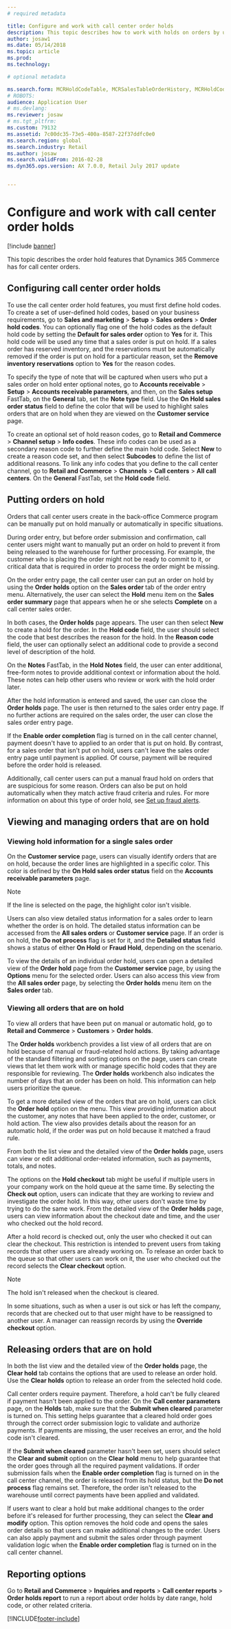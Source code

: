 ```yaml
---
# required metadata

title: Configure and work with call center order holds
description: This topic describes how to work with holds on orders by using Dynamics 365 Commerce.
author: josaw1
ms.date: 05/14/2018
ms.topic: article
ms.prod: 
ms.technology: 

# optional metadata

ms.search.form: MCRHoldCodeTable, MCRSalesTableOrderHistory, MCRHoldCodeTrans, MCROrderEventSetup, MCROrderEventTable
# ROBOTS: 
audience: Application User
# ms.devlang: 
ms.reviewer: josaw
# ms.tgt_pltfrm: 
ms.custom: 79132
ms.assetid: 7c00dc35-73e5-400a-8587-22f37ddfc0e0
ms.search.region: global
ms.search.industry: Retail
ms.author: josaw
ms.search.validFrom: 2016-02-28
ms.dyn365.ops.version: AX 7.0.0, Retail July 2017 update


---
```


# Configure and work with call center order holds

[!include [banner](includes/banner.md)]

This topic describes the order hold features that Dynamics 365 Commerce has for call center orders.

## Configuring call center order holds

To use the call center order hold features, you must first define hold codes. To create a set of user-defined hold codes, based on your business requirements, go to **Sales and marketing** \> **Setup** \> **Sales orders** \> **Order hold codes**. You can optionally flag one of the hold codes as the default hold code by setting the **Default for sales order** option to **Yes** for it. This hold code will be used any time that a sales order is put on hold. If a sales order has reserved inventory, and the reservations must be automatically removed if the order is put on hold for a particular reason, set the **Remove inventory reservations** option to **Yes** for the reason codes.

To specify the type of note that will be captured when users who put a sales order on hold enter optional notes, go to **Accounts receivable** \> **Setup** \> **Accounts receivable parameters**, and then, on the **Sales setup** FastTab, on the **General** tab, set the **Note type** field. Use the **On Hold sales order status** field to define the color that will be used to highlight sales orders that are on hold when they are viewed on the **Customer service** page.

To create an optional set of hold reason codes, go to **Retail and Commerce** \> **Channel setup** \> **Info codes**. These info codes can be used as a secondary reason code to further define the main hold code. Select **New** to create a reason code set, and then select **Subcodes** to define the list of additional reasons. To link any info codes that you define to the call center channel, go to **Retail and Commerce** \> **Channels** \> **Call centers** \> **All call centers**. On the **General** FastTab, set the **Hold code** field.

## Putting orders on hold

Orders that call center users create in the back-office Commerce program can be manually put on hold manually or automatically in specific situations.

During order entry, but before order submission and confirmation, call center users might want to manually put an order on hold to prevent it from being released to the warehouse for further processing. For example, the customer who is placing the order might not be ready to commit to it, or critical data that is required in order to process the order might be missing.

On the order entry page, the call center user can put an order on hold by using the **Order holds** option on the **Sales order** tab of the order entry menu. Alternatively, the user can select the **Hold** menu item on the **Sales order summary** page that appears when he or she selects **Complete** on a call center sales order.

In both cases, the **Order holds** page appears. The user can then select **New** to create a hold for the order. In the **Hold code** field, the user should select the code that best describes the reason for the hold. In the **Reason code** field, the user can optionally select an additional code to provide a second level of description of the hold.

On the **Notes** FastTab, in the **Hold Notes** field, the user can enter additional, free-form notes to provide additional context or information about the hold. These notes can help other users who review or work with the hold order later.

After the hold information is entered and saved, the user can close the **Order holds** page. The user is then returned to the sales order entry page. If no further actions are required on the sales order, the user can close the sales order entry page.

If the **Enable order completion** flag is turned on in the call center channel, payment doesn't have to applied to an order that is put on hold. By contrast, for a sales order that isn't put on hold, users can't leave the sales order entry page until payment is applied. Of course, payment will be required before the order hold is released.

Additionally, call center users can put a manual fraud hold on orders that are suspicious for some reason. Orders can also be put on hold automatically when they match active fraud criteria and rules. For more information on about this type of order hold, see [Set up fraud alerts](https://docs.microsoft.com/dynamics365/unified-operations/retail/set-up-fraud-alerts).

## Viewing and managing orders that are on hold

### Viewing hold information for a single sales order

On the **Customer service** page, users can visually identify orders that are on hold, because the order lines are highlighted in a specific color. This color is defined by the **On Hold sales order status** field on the **Accounts receivable parameters** page.

> [!NOTE]
> If the line is selected on the page, the highlight color isn't visible.

Users can also view detailed status information for a sales order to learn whether the order is on hold. The detailed status information can be accessed from the **All sales orders** or **Customer service** page. If an order is on hold, the **Do not process** flag is set for it, and the **Detailed status** field shows a status of either **On Hold** or **Fraud Hold**, depending on the scenario.

To view the details of an individual order hold, users can open a detailed view of the **Order hold** page from the **Customer service** page, by using the **Options** menu for the selected order. Users can also access this view from the **All sales order** page, by selecting the **Order holds** menu item on the **Sales order** tab.

### Viewing all orders that are on hold

To view all orders that have been put on manual or automatic hold, go to **Retail and Commerce** \> **Customers** \> **Order holds**.

The **Order holds** workbench provides a list view of all orders that are on hold because of manual or fraud-related hold actions. By taking advantage of the standard filtering and sorting options on the page, users can create views that let them work with or manage specific hold codes that they are responsible for reviewing. The **Order holds** workbench also indicates the number of days that an order has been on hold. This information can help users prioritize the queue.

To get a more detailed view of the orders that are on hold, users can click the **Order hold** option on the menu. This view providing information about the customer, any notes that have been applied to the order, customer, or hold action. The view also provides details about the reason for an automatic hold, if the order was put on hold because it matched a fraud rule.

From both the list view and the detailed view of the **Order holds** page, users can view or edit additional order-related information, such as payments, totals, and notes.

The options on the **Hold checkout** tab might be useful if multiple users in your company work on the hold queue at the same time. By selecting the **Check out** option, users can indicate that they are working to review and investigate the order hold. In this way, other users don't waste time by trying to do the same work. From the detailed view of the **Order holds** page, users can view information about the checkout date and time, and the user who checked out the hold record.

After a hold record is checked out, only the user who checked it out can clear the checkout. This restriction is intended to prevent users from taking records that other users are already working on. To release an order back to the queue so that other users can work on it, the user who checked out the record selects the **Clear checkout** option.

> [!NOTE]
> The hold isn't released when the checkout is cleared.

In some situations, such as when a user is out sick or has left the company, records that are checked out to that user might have to be reassigned to another user. A manager can reassign records by using the **Override checkout** option.

## Releasing orders that are on hold

In both the list view and the detailed view of the **Order holds** page, the **Clear hold** tab contains the options that are used to release an order hold. Use the **Clear holds** option to release an order from the selected hold code.

Call center orders require payment. Therefore, a hold can't be fully cleared if payment hasn't been applied to the order. On the **Call center parameters** page, on the **Holds** tab, make sure that the **Submit when cleared** parameter is turned on. This setting helps guarantee that a cleared hold order goes through the correct order submission logic to validate and authorize payments. If payments are missing, the user receives an error, and the hold code isn't cleared.

If the **Submit when cleared** parameter hasn't been set, users should select the **Clear and submit** option on the **Clear hold** menu to help guarantee that the order goes through all the required payment validations. If order submission fails when the **Enable order completion** flag is turned on in the call center channel, the order is released from its hold status, but the **Do not process** flag remains set. Therefore, the order isn't released to the warehouse until correct payments have been applied and validated.

If users want to clear a hold but make additional changes to the order before it's released for further processing, they can select the **Clear and modify** option. This option removes the hold code and opens the sales order details so that users can make additional changes to the order. Users can also apply payment and submit the sales order through payment validation logic when the **Enable order completion** flag is turned on in the call center channel.

## Reporting options

Go to **Retail and Commerce** \> **Inquiries and reports** \> **Call center reports** \> **Order holds report** to run a report about order holds by date range, hold code, or other related criteria.


[!INCLUDE[footer-include](../includes/footer-banner.md)]